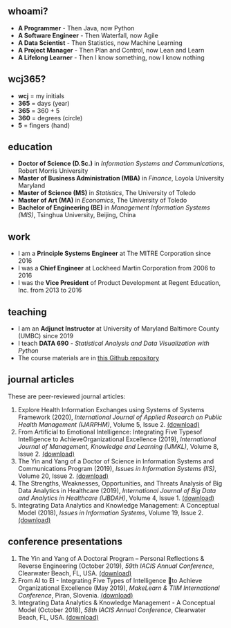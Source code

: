 ## whoami?
* **A Programmer** - Then Java, now Python
* **A Software Engineer** - Then Waterfall, now Agile
* **A Data Scientist** - Then Statistics, now Machine Learning
* **A Project Manager** - Then Plan and Control, now Lean and Learn
* **A Lifelong Learner** - Then I know something, now I know nothing

## wcj365?
* **wcj** = my initials
* **365** = days (year) 
* **365** = 360 + 5
* **360** = degrees (circle)
* **5** = fingers (hand)

## education
* **Doctor of Science (D.Sc.)** in *Information Systems and Communications*, Robert Morris University
* **Master of Business Administration (MBA)** in *Finance*, Loyola University Maryland
* **Master of Science (MS)** in *Statistics*, The University of Toledo
* **Master of Art (MA)** in *Economics*, The University of Toledo
* **Bachelor of Engineering (BE)** in *Management Information Systems (MIS)*, Tsinghua University, Beijing, China

## work
* I am a **Principle Systems Engineer** at The MITRE Corporation since 2016
* I was a **Chief Engineer** at Lockheed Martin Corporation from 2006 to 2016
* I was the **Vice President** of Product Development at Regent Education, Inc. from 2013 to 2016

## teaching
* I am an **Adjunct Instructor** at University of Maryland Baltimore County (UMBC) since 2019 
* I teach **DATA 690** - *Statistical Analysis and Data Visualization with Python*
* The course materials are in [this Github repository](https://github.com/wcj365/python-stats-dataviz)

## journal articles
These are peer-reviewed journal articles:
1. Explore Health Information Exchanges using Systems of Systems Framework (2020), *International Journal of Applied Research on Public Health Management (IJARPHM)*, Volume 5, Issue 2. [(download)](https://www.igi-global.com/journal/international-journal-applied-research-public/214902)
2. From Artificial to Emotional Intelligence: Integrating Five Typesof Intelligence to AchieveOrganizational Excellence (2019), *International Journal of Management, Knowledge and Learning (IJMKL)*, Volume 8, Issue 2. [(download)](http://www.issbs.si/press/ISSN/2232-5697/8_125-144.pdf)
3. The Yin and Yang of a Doctor of Science in Information Systems and Communications Program (2019), *Issues in Information Systems (IIS)*, Volume 20, Issue 2. [(download)](http://www.iacis.org/iis/2019/2_iis_2019_128-139.pdf)
4. The Strengths, Weaknesses, Opportunities, and Threats Analysis of Big Data Analytics in Healthcare (2019), *International Journal of Big Data and Analytics in Healthcare (IJBDAH)*, Volume 4, Issue 1. [(download)](https://github.com/wcj365/wcj365.github.io/blob/master/docs/The-Strengths-Weaknesses-Opportunities-and-Threats-Analysis-of-Big-Data-Analytics-in-Healthcare.pdf)
5. Integrating Data Analytics and Knowledge Management: A Conceptual Model (2018), *Issues in Information Systems*, Volume 19, Issue 2. [(download)](http://www.iacis.org/iis/2018/2_iis_2018_208-216.pdf)

## conference presentations
1. The Yin and Yang of A Doctoral Program – Personal Reflections & Reverse Engineering (October 2019), *59th IACIS Annual Conference*, Clearwater Beach, FL, USA. [(download)](https://github.com/wcj365/wcj365.github.io/blob/master/docs/Yin%20Yang%20Research%20Model%202019%20IACIS.pptx)
2. From AI to EI - Integrating Five Types of Intelligence to Achieve Organizational Excellence (May 2019), *MakeLearn & TIIM International Conference*, Piran, Slovenia. [(download)](https://github.com/wcj365/wcj365.github.io/blob/master/docs/From%20AI%20to%20EI%20Final.pptx)
3. Integrating Data Analytics & Knowledge Management - A Conceptual Model (October 2018), *58th IACIS Annual Conference*, Clearwater Beach, FL, USA. [(download)](https://github.com/wcj365/wcj365.github.io/blob/master/docs/Integrating%20Data%20Analytics%20and%20Knowledge%20Management.pptx)
